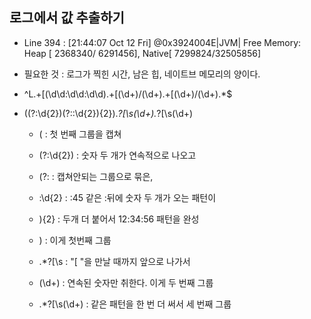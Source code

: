 ## 로그에서 값 추출하기
- Line 394 : [21:44:07 Oct 12 Fri] @0x3924004E|JVM| Free Memory: Heap [ 2368340/ 6291456], Native[ 7299824/32505856]

- 필요한 것 : 로그가 찍힌 시간, 남은 힙, 네이트브 메모리의 양이다.

- ^L.+\[(\d\d:\d\d:\d\d).+\[(\d+)/(\d+).+\[(\d+)/(\d+).*$
- ((?:\d{2})(?:\:\d{2}){2}).*?\[\s(\d+).*?\[\s(\d+)
	- ( : 첫 번째 그룹을 캡쳐
	- (?:\d{2}) : 숫자 두 개가 연속적으로 나오고
	- (?: : 캡쳐안되는 그룹으로 묶은,
	- \:\d{2} : :45 같은 :뒤에 숫자 두 개가 오는 패턴이
	- ){2} : 두개 더 붙어서 12:34:56 패턴을 완성
	- ) : 이게 첫번째 그룹

	- .*?\[\s : "[ "을 만날 때까지 앞으로 나가서
	- (\d+) : 연속된 숫자만 취한다. 이게 두 번째 그룹
	- .*?\[\s(\d+) : 같은 패턴을 한 번 더 써서 세 번째 그룹
